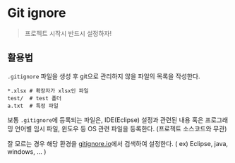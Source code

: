 # Git ignore

> 프로젝트 시작시 반드시 설정하자!

## 활용법

`.gitignore` 파일을 생성 후 git으로 관리하지 않을 파일의 목록을 작성한다.

```
*.xlsx # 확장자가 xlsx인 파일
test/  # test 폴더
a.txt  # 특정 파일
```

보통 `.gitignore`에 등록되는 파일은, IDE(Eclipse) 설정과 관련된 내용 혹은 프로그래밍 언어별 임시 파일, 윈도우 등 OS 관련 파일을 등록한다. (프로젝트 소스코드와 무관)

잘 모르는 경우 해당 환경을 [gitignore.io](http://gitignore.io/)에서 검색하여 설정한다.
( ex) Eclipse, java, windows, ... )

